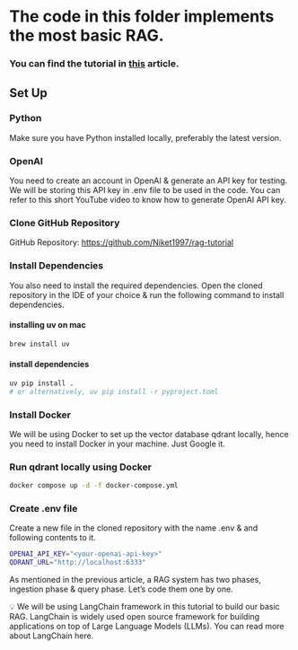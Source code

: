 # The code in this folder implements the most basic RAG. 

### You can find the tutorial in [this](https://blogs.niket.pro/implementing-rag) article. 

## Set Up 

### Python

Make sure you have Python installed locally, preferably the latest version.

### OpenAI

You need to create an account in OpenAI & generate an API key for testing. We will be storing this API key in .env file to be used in the code. You can refer to this short YouTube video to know how to generate OpenAI API key.

### Clone GitHub Repository

GitHub Repository: https://github.com/Niket1997/rag-tutorial

### Install Dependencies

You also need to install the required dependencies. Open the cloned repository in the IDE of your choice & run the following command to install dependencies.

#### installing uv on mac
```bash
brew install uv 
```

#### install dependencies
```bash 
uv pip install . 
# or alternatively, uv pip install -r pyproject.toml
```

### Install Docker

We will be using Docker to set up the vector database qdrant locally, hence you need to install Docker in your machine. Just Google it.

### Run qdrant locally using Docker
```bash
docker compose up -d -f docker-compose.yml
```


### Create .env file

Create a new file in the cloned repository with the name .env & and following contents to it.
```bash
OPENAI_API_KEY="<your-openai-api-key>"
QDRANT_URL="http://localhost:6333"
```
As mentioned in the previous article, a RAG system has two phases, ingestion phase & query phase. Let’s code them one by one.

💡
We will be using LangChain framework in this tutorial to build our basic RAG. LangChain is widely used open source framework for building applications on top of Large Language Models (LLMs). You can read more about LangChain here.
